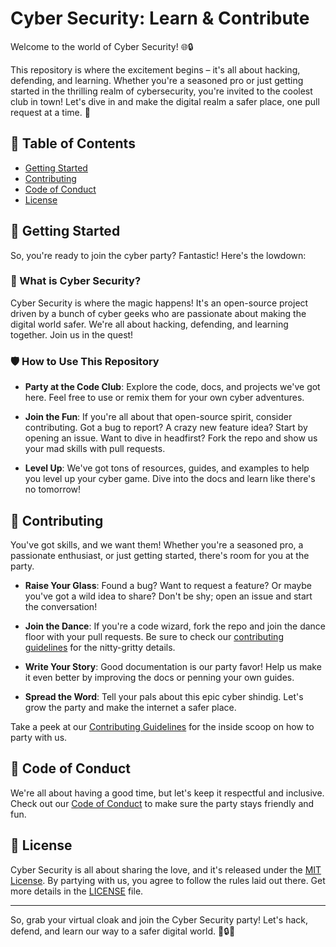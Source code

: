 # Cyber Security: Learn & Contribute

Welcome to the world of Cyber Security! 🌐🔒

This repository is where the excitement begins – it's all about hacking, defending, and learning. Whether you're a seasoned pro or just getting started in the thrilling realm of cybersecurity, you're invited to the coolest club in town! Let's dive in and make the digital realm a safer place, one pull request at a time. 💪

## 🍕 Table of Contents

- [Getting Started](#getting-started)
- [Contributing](#contributing)
- [Code of Conduct](#code-of-conduct)
- [License](#license)

## 🚀 Getting Started

So, you're ready to join the cyber party? Fantastic! Here's the lowdown:

### 🤖 What is Cyber Security?

Cyber Security is where the magic happens! It's an open-source project driven by a bunch of cyber geeks who are passionate about making the digital world safer. We're all about hacking, defending, and learning together. Join us in the quest!

### 🛡️ How to Use This Repository

- **Party at the Code Club**: Explore the code, docs, and projects we've got here. Feel free to use or remix them for your own cyber adventures.

- **Join the Fun**: If you're all about that open-source spirit, consider contributing. Got a bug to report? A crazy new feature idea? Start by opening an issue. Want to dive in headfirst? Fork the repo and show us your mad skills with pull requests.

- **Level Up**: We've got tons of resources, guides, and examples to help you level up your cyber game. Dive into the docs and learn like there's no tomorrow!

## 🎉 Contributing

You've got skills, and we want them! Whether you're a seasoned pro, a passionate enthusiast, or just getting started, there's room for you at the party.

- **Raise Your Glass**: Found a bug? Want to request a feature? Or maybe you've got a wild idea to share? Don't be shy; open an issue and start the conversation!

- **Join the Dance**: If you're a code wizard, fork the repo and join the dance floor with your pull requests. Be sure to check our [contributing guidelines](CONTRIBUTING.md) for the nitty-gritty details.

- **Write Your Story**: Good documentation is our party favor! Help us make it even better by improving the docs or penning your own guides.

- **Spread the Word**: Tell your pals about this epic cyber shindig. Let's grow the party and make the internet a safer place.

Take a peek at our [Contributing Guidelines](CONTRIBUTING.md) for the inside scoop on how to party with us.

## 🎊 Code of Conduct

We're all about having a good time, but let's keep it respectful and inclusive. Check out our [Code of Conduct](CODE_OF_CONDUCT.md) to make sure the party stays friendly and fun.

## 📜 License

Cyber Security is all about sharing the love, and it's released under the [MIT License](LICENSE). By partying with us, you agree to follow the rules laid out there. Get more details in the [LICENSE](LICENSE) file.

---

So, grab your virtual cloak and join the Cyber Security party! Let's hack, defend, and learn our way to a safer digital world. 🎉🔒💃
